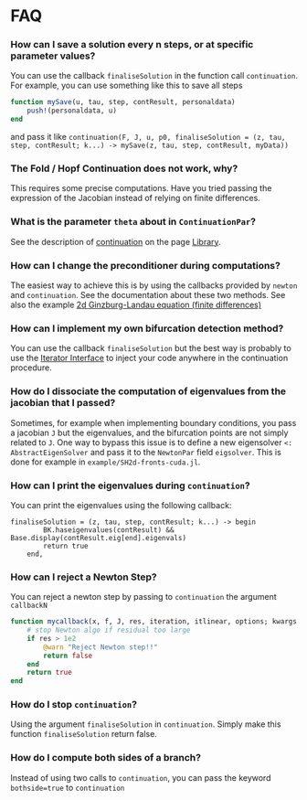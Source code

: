 # FAQ

### How can I save a solution every n steps, or at specific parameter values?

You can use the callback `finaliseSolution` in the function call `continuation`. For example, you can use something like this to save all steps

```julia
function mySave(u, tau, step, contResult, personaldata)
	push!(personaldata, u)
end
```
and pass it like `continuation(F, J, u, p0, finaliseSolution = (z, tau, step, contResult; k...) -> mySave(z, tau, step, contResult, myData))`

### The Fold / Hopf Continuation does not work, why?

This requires some precise computations. Have you tried passing the expression of the Jacobian instead of relying on finite differences.

### What is the parameter `theta` about in `ContinuationPar`?

See the description of [continuation](https://bifurcationkit.github.io/BifurcationKitDocs.jl/dev/library/#Continuation-1) on the page [Library](https://bifurcationkit.github.io/BifurcationKitDocs.jl/dev/library/).

### How can I change the preconditioner during computations?

The easiest way to achieve this is by using the callbacks provided by `newton` and `continuation`. See the documentation about these two methods. See also the example [2d Ginzburg-Landau equation (finite differences)](@ref)

### How can I implement my own bifurcation detection method?

You can use the callback `finaliseSolution` but the best way is probably to use the [Iterator Interface](@ref) to inject your code anywhere in the continuation procedure. 

### How do I dissociate the computation of eigenvalues from the jacobian that I passed?

Sometimes, for example when implementing boundary conditions, you pass a jacobian `J` but the eigenvalues, and the bifurcation points are not simply related to `J`. One way to bypass this issue is to define a new eigensolver `<: AbstractEigenSolver` and pass it to the `NewtonPar` field `eigsolver`. This is done for example in `example/SH2d-fronts-cuda.jl`.

### How can I print the eigenvalues during `continuation`?

You can print the eigenvalues using the following callback:

```juliaw
finaliseSolution = (z, tau, step, contResult; k...) -> begin
		BK.haseigenvalues(contResult) && Base.display(contResult.eig[end].eigenvals)
		return true
	end,
```

### How can I reject a Newton Step?

You can reject a newton step by passing to `continuation` the argument `callbackN` 

```julia
function mycallback(x, f, J, res, iteration, itlinear, options; kwargs...)
	# stop Newton algo if residual too large
	if res > 1e2
		@warn "Reject Newton step!!"
		return false
	end
	return true
end
```

### How do I stop `continuation`?

Using the argument `finaliseSolution` in `continuation`. Simply make this function `finaliseSolution` return false.

### How do I compute both sides of a branch?

Instead of using two calls to `continuation`, you can pass the keyword `bothside=true` to `continuation`
